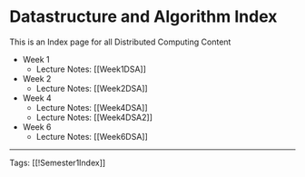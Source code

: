 # Datastructure and Algorithm Index

This is an Index page for all Distributed Computing Content

- Week 1
	- Lecture Notes: [[Week1DSA]]
- Week 2
	- Lecture Notes: [[Week2DSA]]
- Week 4
	- Lecture Notes: [[Week4DSA]]
	- Lecture Notes: [[Week4DSA2]]
- Week 6
	- Lecture Notes: [[Week6DSA]]

---
Tags: [[!Semester1Index]]